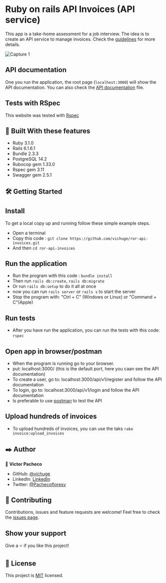 # Ruby on rails API Invoices (API service)

This app is a take-home assessment for a job interview. The idea is to create an API service to manage invoices. Check the [guidelines](GUIDELINES.md) for more details.

![Capture 1](./images/screenshoot1.png)

## API documentation

One you run the application, the root page (`localhost:3000`) will show the API documentation. You can also check the [API documentation](./swagger/v1/swagger.yaml) file.

## Tests with RSpec

This website was tested with [Rspec](https://en.wikipedia.org/wiki/RSpec)

## 🔧 Built With these features

- Ruby 3.1.0
- Rails 6.1.6.1
- Bundle 2.3.3
- PostgreSQL 14.2
- Rubocop gem 1.33.0
- Rspec gem 3.11
- Swagger gem 2.5.1

## 🛠 Getting Started

## Install

To get a local copy up and running follow these simple example steps.

- Open a terminal
- Copy this code : `git clone https://github.com/vichuge/ror-api-invoices.git`
- And then `cd ror-api-invoices`

## Run the application

- Run the program with this code : `bundle install`
- Then run `rails db:create`, `rails db:migrate`
- Or run `rails db:setup` to do it all at once
- now you can run `rails server` or `rails s` to start the server
- Stop the program with: "Ctrl + C" (Windows or Linux) or "Command + C"(Apple)

## Run tests

- After you have run the application, you can run the tests with this code: `rspec`

## Open app in browser/postman

- When the program is running go to your browser.
- put: localhost:3000/ (this is the default port, here you caan see the API documentation)
- To create a user, go to: localhost:3000/api/v1/register and follow the API documentation
- To login, go to: localhost:3000/api/v1/login and follow the API documentation
- Is preferable to use [postman](https://www.postman.com/) to test the API

## Upload hundreds of invoices

- To upload hundreds of invoices, you can use the taks `rake invoice:upload_invoices`

## ✒️ Author

👤 **Victor Pacheco**

- GitHub: [@vichuge](https://github.com/vichuge)
- LinkedIn: [LinkedIn](https://www.linkedin.com/in/victor-pacheco-7946aab2/)
- Twitter: [@Pachecofloresv](https://twitter.com/Pachecofloresv)

## 🤝 Contributing

Contributions, issues and feature requests are welcome!
Feel free to check the [issues page](https://github.com/vichuge/backend-track-app/issues).

## Show your support

Give a ⭐️ if you like this project!

## 📝 License

This project is [MIT](./LICENSE) licensed.
